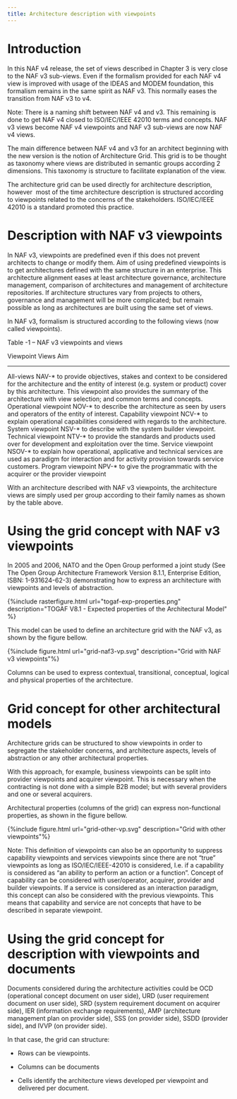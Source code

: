 ```yaml
---
title: Architecture description with viewpoints
---
```


# Introduction

In this NAF v4 release, the set of views described in Chapter 3 is very
close to the NAF v3 sub-views. Even if the formalism provided for each
NAF v4 view is improved with usage of the IDEAS and MODEM foundation,
this formalism remains in the same spirit as NAF v3. This normally eases
the transition from NAF v3 to v4.

Note: There is a naming shift between NAF v4 and v3. This remaining is
done to get NAF v4 closed to ISO/IEC/IEEE 42010­ terms and concepts. NAF
v3 views become NAF v4 viewpoints and NAF v3 sub-views are now NAF v4
views.

The main difference between NAF v4 and v3 for an architect beginning
with the new version is the notion of Architecture Grid. This grid is to
be thought as taxonomy where views are distributed in semantic groups
according 2 dimensions. This taxonomy is structure to facilitate
explanation of the view.

The architecture grid can be used directly for architecture description,
however ­­­­­ most of the time architecture description is structured
according to viewpoints related to the concerns of the stakeholders.
ISO/IEC/IEEE 42010­ is a standard promoted this practice.

# Description with NAF v3 viewpoints


In NAF v3, viewpoints are predefined even if this does not prevent
architects to change or modify them. Aim of using predefined viewpoints
is to get architectures defined with the same structure in an
enterprise. This architecture alignment eases at least architecture
governance, architecture management, comparison of architectures and
management of architecture repositories. If architecture structures vary
from projects to others, governance and management will be more
complicated; but remain possible as long as architectures are built
using the same set of views.

In NAF v3, formalism is structured according to the following views (now
called viewpoints).

Table -1 – NAF v3 viewpoints and views

  Viewpoint               Views     Aim
  ----------------------- --------- -------
  All-views               NAV-\*    to provide objectives, stakes and context to be considered for the architecture and the entity of interest (e.g. system or product) cover by this architecture. This viewpoint also provides the summary of the architecture with view selection; and common terms and concepts.
  Operational viewpoint   NOV-\*    to describe the architecture as seen by users and operators of the entity of interest.
  Capability viewpoint    NCV-\*    to explain operational capabilities considered with regards to the architecture.
  System viewpoint        NSV-\*    to describe with the system builder viewpoint.
  Technical viewpoint     NTV-\*    to provide the standards and products used over for development and exploitation over the time.
  Service viewpoint       NSOV-\*   to explain how operational, applicative and technical services are used as paradigm for interaction and for activity provision towards service customers.
  Program viewpoint       NPV-\*    to give the programmatic with the acquirer or the provider viewpoint

With an architecture described with NAF v3 viewpoints, the architecture
views are simply used per group according to their family names as shown
by the table above.

# Using the grid concept with NAF v3 viewpoints

In 2005 and 2006, NATO and the Open Group performed a joint study (See
The Open Group Architecture Framework Version 8.1.1, Enterprise Edition,
ISBN: 1-931624-62-3) demonstrating how to express an architecture with
viewpoints and levels of abstraction.

{%include rasterfigure.html url="togaf-exp-properties.png" description="TOGAF V8.1 - Expected properties of the Architectural Model" %}

This model can be used to define an architecture grid with the NAF v3,
as shown by the figure bellow.

{%include figure.html url="grid-naf3-vp.svg" description="Grid with NAF v3 viewpoints"%}


Columns can be used to express contextual, transitional, conceptual,
logical and physical properties of the architecture.

# Grid concept for other architectural models

Architecture grids can be structured to show viewpoints in order to
segregate the stakeholder concerns, and architecture aspects, levels of
abstraction or any other architectural properties.

With this approach, for example, business viewpoints can be split into
provider viewpoints and acquirer viewpoint. This is necessary when the
contracting is not done with a simple B2B model; but with several
providers and one or several acquirers.

Architectural properties (columns of the grid) can express
non-functional properties, as shown in the figure bellow.


{%include figure.html url="grid-other-vp.svg" description="Grid with other viewpoints"%}


Note: This definition of viewpoints can also be an opportunity to
suppress capability viewpoints and services viewpoints since there are
not “true” viewpoints as long as ISO/IEC/IEEE-42010 is considered, I.e.
if a capability is considered as “an ability to perform an action or a
function”. Concept of capability can be considered with user/operator,
acquirer, provider and builder viewpoints. If a service is considered as
an interaction paradigm, this concept can also be considered with the
previous viewpoints. This means that capability and service are not
concepts that have to be described in separate viewpoint.

# Using the grid concept for description with viewpoints and documents

Documents considered during the architecture activities could be OCD
(operational concept document on user side), URD (user requirement
document on user side), SRD (system requirement document on acquirer
side), IER (information exchange requirements), AMP (architecture
management plan on provider side), SSS (on provider side), SSDD
(provider side), and IVVP (on provider side).

In that case, the grid can structure:

-   Rows can be viewpoints.

-   Columns can be documents

-   Cells identify the architecture views developed per viewpoint and
    delivered per document.
